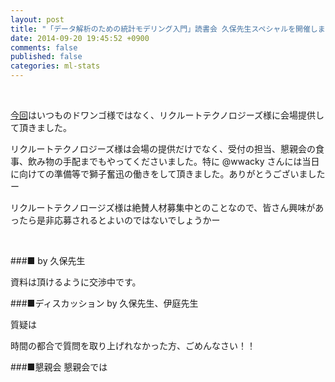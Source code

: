 ```yaml
---
layout: post
title: "「データ解析のための統計モデリング入門」読書会 久保先生スペシャルを開催しました"
date: 2014-09-20 19:45:52 +0900
comments: false
published: false
categories: ml-stats
---
```


<br/>

<a target="_blank" href="http://connpass.com/event/8324/">今回</a>はいつものドワンゴ様ではなく、リクルートテクノロジーズ様に会場提供して頂きました。
<!-- more -->

リクルートテクノロジーズ様は会場の提供だけでなく、受付の担当、懇親会の食事、飲み物の手配までもやってくださいました。特に @wwacky さんには当日に向けての準備等で獅子奮迅の働きをして頂きました。ありがとうございましたー

リクルートテクノロージズ様は絶賛人材募集中とのことなので、皆さん興味があったら是非応募されるとよいのではないでしょうかー

<br/>


###■ by 久保先生

資料は頂けるように交渉中です。

###■ディスカッション by 久保先生、伊庭先生 

質疑は

時間の都合で質問を取り上げれなかった方、ごめんなさい！！

###■懇親会
懇親会では


